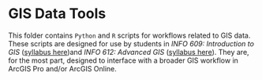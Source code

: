 # GIS Data Tools

This folder contains `Python` and `R` scripts for workflows related to GIS data. These scripts are designed for use by students in *INFO 609: Introduction to GIS* ([syllabus here](https://drive.google.com/file/d/12yGMVudxXN7SucW7SQUyU-JvBgKiau84/view?usp=sharing))and *INFO 612: Advanced GIS* ([syllabus here](https://drive.google.com/file/d/1BcuuuCltPbhB7VNosS7dBsa76bCbRo-K/view?usp=drive_link)). They are, for the most part, designed to interface with a broader GIS workflow in ArcGIS Pro and/or ArcGIS Online. 
